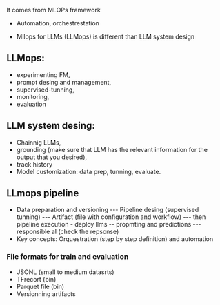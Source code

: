 It comes from MLOPs framework

* Automation, orchestrestation
  
* Mllops for LLMs (LLMops) is different than LLM system design
## LLMops: 
* experimenting FM,
* prompt desing and management,
* supervised-tunning,
* monitoring,
* evaluation

## LLM system desing: 
* Chainnig LLMs,
* grounding (make sure that LLM has the relevant information for the output that you desired),
* track history
* Model customization: data prep, tunning, evaluate.
## LLmops pipeline
* Data preparation and versioning --- Pipeline desing (supervised tunning) --- Artifact (file with configuration and workflow) --- then pipeline execution - deploy llms -- propmting and predictions --- responsible aI (check the repsonse) 
 * Key concepts: Orquestration (step by step definition) and automation
### File formats for train and evaluation
*  JSONL (small to medium datasrts)
*  TFrecort (bin)
*  Parquet file (bin)
*  Versionning artifacts



  
    
